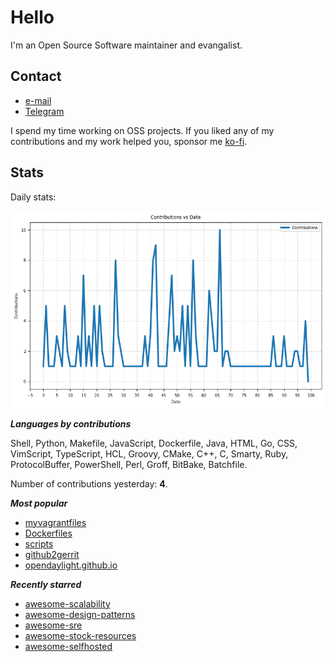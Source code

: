 
# Hello

I'm an Open Source Software maintainer and evangalist.

## Contact

- [e-mail](mailto:askb23@gmail.com)
- [Telegram]()

I spend my time working on OSS projects. If you liked any of
my contributions and my work helped you, sponsor me [ko-fi](https://ko-fi.com/askb23).

## Stats

Daily stats:

![contributions graph](graph.png)

***Languages by contributions***

Shell, Python, Makefile, JavaScript, Dockerfile, Java, HTML, Go, CSS, VimScript, TypeScript, HCL, Groovy, CMake, C++, C, Smarty, Ruby, ProtocolBuffer, PowerShell, Perl, Groff, BitBake, Batchfile.

Number of contributions yesterday: **4**.

***Most popular***

- [myvagrantfiles](https://github.com/askb/myvagrantfiles)
- [Dockerfiles](https://github.com/askb/Dockerfiles)
- [scripts](https://github.com/askb/scripts)
- [github2gerrit](https://github.com/askb/github2gerrit)
- [opendaylight.github.io](https://github.com/opendaylight/opendaylight.github.io)

***Recently starred***

- [awesome-scalability](https://github.com/binhnguyennus/awesome-scalability)
- [awesome-design-patterns](https://github.com/DovAmir/awesome-design-patterns)
- [awesome-sre](https://github.com/dastergon/awesome-sre)
- [awesome-stock-resources](https://github.com/neutraltone/awesome-stock-resources)
- [awesome-selfhosted](https://github.com/awesome-selfhosted/awesome-selfhosted)


